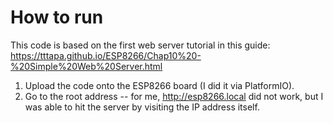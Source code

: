 # How to run 

This code is based on the first web server tutorial in this guide: https://tttapa.github.io/ESP8266/Chap10%20-%20Simple%20Web%20Server.html

1. Upload the code onto the ESP8266 board (I did it via PlatformIO).
2. Go to the root address -- for me, http://esp8266.local did not work, but I was able to hit the server by visiting the IP address itself.